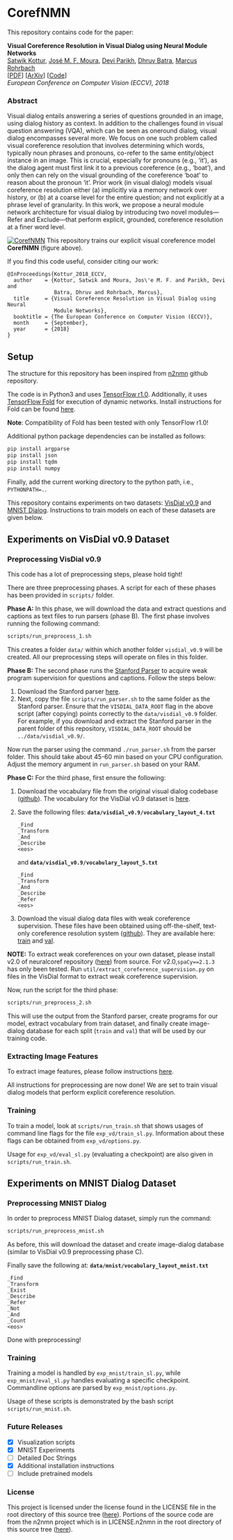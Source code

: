 # CorefNMN

This repository contains code for the paper:

**Visual Coreference Resolution in Visual Dialog using Neural Module Networks**  
[Satwik Kottur][2], [José M. F. Moura][3], [Devi Parikh][4], [Dhruv Batra][5], [Marcus Rohrbach][6]  
[[PDF][15]] [[ArXiv][1]] [[Code][21]]  
_European Conference on Computer Vision (ECCV), 2018_ 

### Abstract
Visual dialog entails answering a series of questions grounded
in an image, using dialog history as context. In addition to the challenges
found in visual question answering (VQA), which can be seen as oneround
dialog, visual dialog encompasses several more. We focus on one
such problem called visual coreference resolution that involves determining
which words, typically noun phrases and pronouns, co-refer to the
same entity/object instance in an image. This is crucial, especially for
pronouns (e.g., ‘it’), as the dialog agent must first link it to a previous
coreference (e.g., ‘boat’), and only then can rely on the visual grounding
of the coreference ‘boat’ to reason about the pronoun ‘it’. Prior work
(in visual dialog) models visual coreference resolution either (a) implicitly
via a memory network over history, or (b) at a coarse level for the
entire question; and not explicitly at a phrase level of granularity. In
this work, we propose a neural module network architecture for visual
dialog by introducing two novel modules—Refer and Exclude—that perform
explicit, grounded, coreference resolution at a finer word level. 


[![CorefNMN](https://i.imgur.com/OERoNPz.png)][1]
This repository trains our explicit visual coreference model **CorefNMN**
(figure above).


If you find this code useful, consider citing our work:

```
@InProceedings{Kottur_2018_ECCV,
  author    = {Kottur, Satwik and Moura, Jos\'e M. F. and Parikh, Devi and 
               Batra, Dhruv and Rohrbach, Marcus},
  title     = {Visual Coreference Resolution in Visual Dialog using Neural 
               Module Networks},
  booktitle = {The European Conference on Computer Vision (ECCV)},
  month     = {September},
  year      = {2018}
}
```


## Setup

The structure for this repository has been inspired from [n2nmn][13] 
github repository.

The code is in Python3 and uses [TensorFlow r1.0][17].
Additionally, it uses [TensorFlow Fold][16] for execution of dynamic networks.
Install instructions for Fold can be found [here][18].

**Note**: Compatibility of Fold has been tested with only TensorFlow r1.0!

Additional python package dependencies can be installed as follows:

```bash
pip install argparse
pip install json
pip install tqdm
pip install numpy
```

Finally, add the current working directory to the python path, i.e., 
`PYTHONPATH=.`.

This repository contains experiments on two datasets: [VisDial v0.9][19]
and [MNIST Dialog][20]. Instructions to train models on each of these datasets 
are given below.

## Experiments on VisDial v0.9 Dataset

### Preprocessing VisDial v0.9
This code has a lot of preprocessing steps, please hold tight!

There are three preprocessing phases. A script for each of these phases has 
been provided in `scripts/` folder.  


**Phase A:** 
In this phase, we will download the data and extract questions and captions
as text files to run parsers (phase B).
The first phase involves running the following command:

```bash
scripts/run_preprocess_1.sh
```
This creates a folder `data/` within which another folder `visdial_v0.9` will 
be created. All our preprocessing steps will operate on files in this folder.

**Phase B:** The second phase runs the [Stanford Parser][9] to acquire weak
program supervision for questions and captions. Follow the steps below:

1. Download the Stanford parser [here][9]. 
2. Next, copy the file `scripts/run_parser.sh` to the same folder as the 
Stanford parser. Ensure that the `VISDIAL_DATA_ROOT` flag in the above script
(after copying) points correctly to the `data/visdial_v0.9` folder.
For example, if you download and extract the Stanford parser in the parent 
folder of this repository, `VISDIAL_DATA_ROOT` should be `../data/visdial_v0.9/`.

Now run the parser using the command `./run_parser.sh` from the parser folder.
This should take about 45-60 min based on your CPU configuration.
Adjust the memory argument in `run_parser.sh` based on your RAM.

**Phase C:** 
For the third phase, first ensure the following:

1. Download the vocabulary file from the original visual dialog codebase
  ([github][7]). The vocabulary for the VisDial v0.9 dataset is 
  [here][8].
1. Save the following files: **`data/visdial_v0.9/vocabulary_layout_4.txt`**
	
	```
	_Find
	_Transform	
	_And
	_Describe
	<eos>
	```
	and **`data/visdial_v0.9/vocabulary_layout_5.txt`**
	
	```
	_Find
	_Transform	
	_And
	_Describe
	_Refer
	<eos>
	```
1. Download the visual dialog data files with weak coreference supervision.
These files have been obtained using off-the-shelf, text-only coreference 
resolution system ([github][10]).
They are available here: [train][11] and [val][12].

**NOTE:** To extract weak coreferences on your own dataset, please install 
v2.0 of neuralcoref repository ([here][24]) from source. 
For v2.0,`spaCy==2.1.3` has only been tested.
Run `util/extract_coreference_supervision.py` on files in the VisDial format 
to extract weak coreference supervision.


Now, run the script for the third phase:
```bash
scripts/run_preprocess_2.sh
```
This will use the output from the Stanford parser, create programs for our 
model, extract vocabulary from train dataset, and finally create image-dialog
database for each split (`train` and `val`) that will be used by our training 
code.


### Extracting Image Features
To extract image features, please follow instructions [here][14].

All instructions for preprocessing are now done! We are set to train visual
dialog models that perform explicit coreference resolution.

### Training
To train a model, look at `scripts/run_train.sh` that shows usages of command 
line flags for the file `exp_vd/train_sl.py`.
Information about these flags can be obtained from `exp_vd/options.py`.

Usage for `exp_vd/eval_sl.py` (evaluating a checkpoint) are also given in 
`scripts/run_train.sh`.


## Experiments on MNIST Dialog Dataset

### Preprocessing MNIST Dialog

In order to preprocess MNIST Dialog dataset, simply run the command:

```bash
scripts/run_preprocess_mnist.sh
```

As before, this will download the dataset and create image-dialog database 
(similar to VisDial v0.9 preprocessing phase C).

Finally save the following at: **`data/mnist/vocabulary_layout_mnist.txt`**

```
_Find
_Transform
_Exist
_Describe
_Refer
_Not
_And
_Count
<eos>
```

Done with preprocessing!

### Training
Training a model is handled by `exp_mnist/train_sl.py`, while 
`exp_mnist/eval_sl.py` handles evaluating a specific checkpoint.
Commandline options are parsed by `exp_mnist/options.py`.

Usage of these scripts is demonstrated by the bash script `scripts/run_mnist.sh`.


### Future Releases
  
- [x] Visualization scripts
- [x] MNIST Experiments
- [ ] Detailed Doc Strings
- [x] Additional installation instructions
- [ ] Include pretrained models

### License
This project is licensed under the license found in the LICENSE file in the root directory of this source tree ([here][22]).
Portions of the source code are from the n2nmn project which is in LICENSE.n2nmn in the root directory of this source tree ([here][23]).

[1]:https://arxiv.org/abs/1809.01816
[2]:https://satwikkottur.github.io/
[3]:https://users.ece.cmu.edu/~moura/
[4]:https://www.cc.gatech.edu/~parikh/
[5]:https://www.cc.gatech.edu/~dbatra/
[6]:http://rohrbach.vision/
[7]:https://github.com/batra-mlp-lab/visdial/
[8]:https://s3.amazonaws.com/visual-dialog/data/v0.9/visdial_params.json
[9]:https://nlp.stanford.edu/software/lex-parser.shtml#Download
[10]:https://github.com/huggingface/neuralcoref
[11]:https://drive.google.com/file/d/1prWRr41X7NgUea6nSkf9OJBzWH14pDPg/view?usp=sharing
[12]:https://drive.google.com/file/d/1Riux6bpU9423aqgK4zW9dyWurUk6HsOT/view?usp=sharing
[13]:https://github.com/ronghanghu/n2nmn
[14]:https://github.com/ronghanghu/n2nmn#download-and-preprocess-the-data-1
[15]:https://arxiv.org/pdf/1809.01816.pdf
[16]:https://github.com/tensorflow/fold
[17]:https://www.tensorflow.org/versions/r1.0/
[18]:https://github.com/tensorflow/fold/blob/master/tensorflow_fold/g3doc/setup.md
[19]:https://visualdialog.org/datahttp://cvlab.postech.ac.kr/research/attmem/
[20]:http://cvlab.postech.ac.kr/research/attmem/
[21]:https://github.com/facebookresearch/corefnmn
[22]:https://github.com/facebookresearch/corefnmn/blob/master/LICENSE
[23]:https://github.com/facebookresearch/corefnmn/blob/master/LICENSE.n2nmn
[24]:https://github.com/huggingface/neuralcoref/releases/tag/0.2